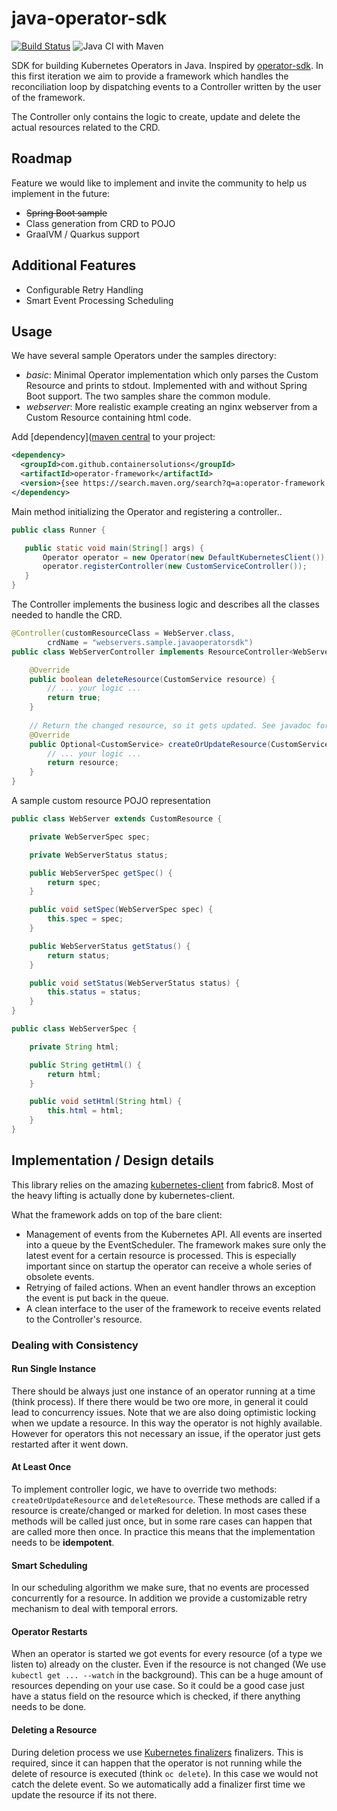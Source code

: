 # java-operator-sdk
[![Build Status](https://travis-ci.org/ContainerSolutions/java-operator-sdk.svg?branch=master)](https://travis-ci.org/ContainerSolutions/java-operator-sdk)
![Java CI with Maven](https://github.com/ContainerSolutions/java-operator-sdk/workflows/Java%20CI%20with%20Maven/badge.svg)

SDK for building Kubernetes Operators in Java. Inspired by [operator-sdk](https://github.com/operator-framework/operator-sdk).
In this first iteration we aim to provide a framework which handles the reconciliation loop by dispatching events to
a Controller written by the user of the framework.

The Controller only contains the logic to create, update and delete the actual resources related to the CRD.

## Roadmap

Feature we would like to implement and invite the community to help us implement in the future:

* ~~Spring Boot sample~~
* Class generation from CRD to POJO
* GraalVM / Quarkus support

## Additional Features

* Configurable Retry Handling
* Smart Event Processing Scheduling

## Usage

We have several sample Operators under the samples directory:
* *basic*: Minimal Operator implementation which only parses the Custom Resource and prints to stdout.
Implemented with and without Spring Boot support. The two samples share the common module.
* *webserver*: More realistic example creating an nginx webserver from a Custom Resource containing html code.

Add [dependency]([maven central](https://search.maven.org/search?q=a:operator-framework) to your project:

```xml
<dependency>
  <groupId>com.github.containersolutions</groupId>
  <artifactId>operator-framework</artifactId>
  <version>{see https://search.maven.org/search?q=a:operator-framework for latest version}</version>
</dependency>
```

Main method initializing the Operator and registering a controller..

```java
public class Runner {

   public static void main(String[] args) {
       Operator operator = new Operator(new DefaultKubernetesClient());
       operator.registerController(new CustomServiceController());
   }
}
```

The Controller implements the business logic and describes all the classes needed to handle the CRD.

```java
@Controller(customResourceClass = WebServer.class,
        crdName = "webservers.sample.javaoperatorsdk")
public class WebServerController implements ResourceController<WebServer> {

    @Override
    public boolean deleteResource(CustomService resource) {
        // ... your logic ...
        return true;
    }
    
    // Return the changed resource, so it gets updated. See javadoc for details.
    @Override
    public Optional<CustomService> createOrUpdateResource(CustomService resource) {
        // ... your logic ...
        return resource;
    }
}
```

A sample custom resource POJO representation

```java
public class WebServer extends CustomResource {

    private WebServerSpec spec;

    private WebServerStatus status;

    public WebServerSpec getSpec() {
        return spec;
    }

    public void setSpec(WebServerSpec spec) {
        this.spec = spec;
    }

    public WebServerStatus getStatus() {
        return status;
    }

    public void setStatus(WebServerStatus status) {
        this.status = status;
    }
}

public class WebServerSpec {

    private String html;

    public String getHtml() {
        return html;
    }

    public void setHtml(String html) {
        this.html = html;
    }
}
```

## Implementation / Design details

This library relies on the amazing [kubernetes-client](https://github.com/fabric8io/kubernetes-client) from fabric8. 
Most of the heavy lifting is actually done by kubernetes-client.

What the framework adds on top of the bare client:
* Management of events from the Kubernetes API. All events are inserted into a queue by the EventScheduler. The 
framework makes sure only the latest event for a certain resource is processed. This is especially important since
on startup the operator can receive a whole series of obsolete events.
* Retrying of failed actions. When an event handler throws an exception the event is put back in the queue.
* A clean interface to the user of the framework to receive events related to the Controller's resource.

### Dealing with Consistency 

#### Run Single Instance

There should be always just one instance of an operator running at a time (think process). If there there would be 
two ore more, in general it could lead to concurrency issues. Note that we are also doing optimistic locking when we update a resource.
In this way the operator is not highly available. However for operators this not necessary an issue, 
if the operator just gets restarted after it went down. 

#### At Least Once

To implement controller logic, we have to override two methods: `createOrUpdateResource` and `deleteResource`. 
These methods are called if a resource is create/changed or marked for deletion. In most cases these methods will be
called just once, but in some rare cases can happen that are called more then once. In practice this means that the 
implementation needs to be **idempotent**.    

#### Smart Scheduling

In our scheduling algorithm we make sure, that no events are processed concurrently for a resource. In addition we provide
a customizable retry mechanism to deal with temporal errors.

#### Operator Restarts

When an operator is started we got events for every resource (of a type we listen to) already on the cluster. Even if the resource is not changed 
(We use `kubectl get ... --watch` in the background). This can be a huge amount of resources depending on your use case.
So it could be a good case just have a status field on the resource which is checked, if there anything needs to be done.

#### Deleting a Resource

During deletion process we use [Kubernetes finalizers](https://kubernetes.io/docs/tasks/access-kubernetes-api/custom-resources/custom-resource-definitions/#finalizers 
"Kubernetes docs") finalizers. This is required, since it can happen that the operator is not running while the delete 
of resource is executed (think `oc delete`). In this case we would not catch the delete event. So we automatically add a
finalizer first time we update the resource if its not there. 
